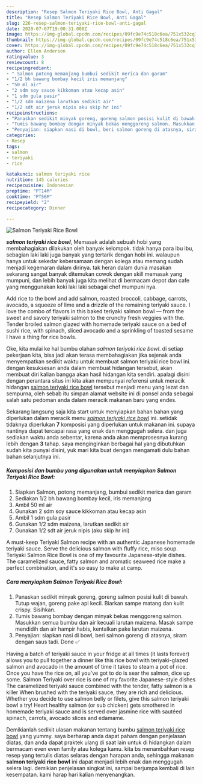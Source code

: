```yaml
---
description: "Resep Salmon Teriyaki Rice Bowl, Anti Gagal"
title: "Resep Salmon Teriyaki Rice Bowl, Anti Gagal"
slug: 226-resep-salmon-teriyaki-rice-bowl-anti-gagal
date: 2020-07-07T19:00:31.008Z
image: https://img-global.cpcdn.com/recipes/09fc9e74c518c6ea/751x532cq70/salmon-teriyaki-rice-bowl-foto-resep-utama.jpg
thumbnail: https://img-global.cpcdn.com/recipes/09fc9e74c518c6ea/751x532cq70/salmon-teriyaki-rice-bowl-foto-resep-utama.jpg
cover: https://img-global.cpcdn.com/recipes/09fc9e74c518c6ea/751x532cq70/salmon-teriyaki-rice-bowl-foto-resep-utama.jpg
author: Ellen Anderson
ratingvalue: 3
reviewcount: 8
recipeingredient:
- " Salmon potong memanjang bumbui sedikit merica dan garam"
- "1/2 bh bawang bombay kecil iris memanjang"
- "50 ml air"
- "2 sdm soy sauce kikkoman atau kecap asin"
- "1 sdm gula pasir"
- "1/2 sdm maizena larutkan sedikit air"
- "1/2 sdt air jeruk nipis aku skip hr ini"
recipeinstructions:
- "Panaskan sedikit minyak goreng, goreng salmon posisi kulit di bawah. Tutup wajan, goreng pake api kecil. Biarkan sampe matang dan kulit crispy. Sisihkan."
- "Tumis bawang bombay dengan minyak bekas menggoreng salmon. Masukkan semua bumbu dan air kecuali larutan maizena. Masak sampe mendidih dan air hampir habis, kentalkan pake larutan maizena."
- "Penyajian: siapkan nasi di bowl, beri salmon goreng di atasnya, siram dengan saus tadi. Done ✅"
categories:
- Resep
tags:
- salmon
- teriyaki
- rice

katakunci: salmon teriyaki rice 
nutrition: 145 calories
recipecuisine: Indonesian
preptime: "PT14M"
cooktime: "PT56M"
recipeyield: "2"
recipecategory: Dinner

---
```



![Salmon Teriyaki Rice Bowl](https://img-global.cpcdn.com/recipes/09fc9e74c518c6ea/751x532cq70/salmon-teriyaki-rice-bowl-foto-resep-utama.jpg)

<b><i>salmon teriyaki rice bowl</i></b>, Memasak adalah sebuah hobi yang membahagiakan dilakukan oleh banyak kelompok. tidak hanya para ibu ibu, sebagian laki laki juga banyak yang tertarik dengan hobi ini. walaupun hanya untuk sekedar kebersamaan dengan kolega atau memang sudah menjadi kegemaran dalam dirinya. tak heran dalam dunia masakan sekarang sangat banyak ditemukan cowok dengan skill memasak yang mumpuni, dan lebih banyak juga kita melihat di bermacam depot dan cafe yang menggunakan koki laki laki sebagai chef mumpuni nya.

Add rice to the bowl and add salmon, roasted broccoli, cabbage, carrots, avocado, a squeeze of lime and a drizzle of the remaining teriyaki sauce. I love the combo of flavors in this baked teriyaki salmon bowl — from the sweet and savory teriyaki salmon to the crunchy fresh veggies with the. Tender broiled salmon glazed with homemade teriyaki sauce on a bed of sushi rice, with spinach, sliced avocado and a sprinkling of toasted sesame I have a thing for rice bowls.

Oke, kita mulai ke hal bumbu olahan <i>salmon teriyaki rice bowl</i>. di setiap pekerjaan kita, bisa jadi akan terasa membahagiakan jika sejenak anda menyempatkan sedikit waktu untuk membuat salmon teriyaki rice bowl ini. dengan kesuksesan anda dalam membuat hidangan tersebut, akan membuat diri kalian bangga akan hasil hidangan kita sendiri. apalagi disini dengan perantara situs ini kita akan mempunyai referensi untuk meracik hidangan <u>salmon teriyaki rice bowl</u> tersebut menjadi menu yang lezat dan sempurna, oleh sebab itu simpan alamat website ini di ponsel anda sebagai salah satu pedoman anda dalam meracik makanan baru yang endes.


Sekarang langsung saja kita start untuk menyiapkan bahan bahan yang diperlukan dalam meracik menu <u><i>salmon teriyaki rice bowl</i></u> ini. setidak tidaknya diperlukan <b>7</b> komposisi yang diperlukan untuk makanan ini. supaya nantinya dapat tercapai rasa yang enak dan menggugah selera. dan juga sediakan waktu anda sebentar, karena anda akan memprosesnya kurang lebih dengan <b>3</b> tahap. saya menginginkan berbagai hal yang dibutuhkan sudah kita punyai disini, yuk mari kita buat dengan mengamati dulu bahan bahan selanjutnya ini.

<!--inarticleads1-->

##### Komposisi dan bumbu yang digunakan untuk menyiapkan Salmon Teriyaki Rice Bowl:

1. Siapkan  Salmon, potong memanjang, bumbui sedikit merica dan garam
1. Sediakan 1/2 bh bawang bombay kecil, iris memanjang
1. Ambil 50 ml air
1. Gunakan 2 sdm soy sauce kikkoman atau kecap asin
1. Ambil 1 sdm gula pasir
1. Gunakan 1/2 sdm maizena, larutkan sedikit air
1. Gunakan 1/2 sdt air jeruk nipis (aku skip hr ini)


A must-keep Teriyaki Salmon recipe with an authentic Japanese homemade teriyaki sauce. Serve the delicious salmon with fluffy rice, miso soup. Teriyaki Salmon Rice Bowl is one of my favourite Japanese-style dishes. The caramelized sauce, fatty salmon and aromatic seaweed rice make a perfect combination, and it&#39;s so easy to make at camp. 

<!--inarticleads2-->

##### Cara menyiapkan Salmon Teriyaki Rice Bowl:

1. Panaskan sedikit minyak goreng, goreng salmon posisi kulit di bawah. Tutup wajan, goreng pake api kecil. Biarkan sampe matang dan kulit crispy. Sisihkan.
1. Tumis bawang bombay dengan minyak bekas menggoreng salmon. Masukkan semua bumbu dan air kecuali larutan maizena. Masak sampe mendidih dan air hampir habis, kentalkan pake larutan maizena.
1. Penyajian: siapkan nasi di bowl, beri salmon goreng di atasnya, siram dengan saus tadi. Done ✅


Having a batch of teriyaki sauce in your fridge at all times (it lasts forever) allows you to pull together a dinner like this rice bowl with teriyaki-glazed salmon and avocado in the amount of time it takes to steam a pot of rice. Once you have the rice on, all you&#39;ve got to do is sear the salmon, dice up some. Salmon Teriyaki over rice is one of my favorite Japanese-style dishes The caramelized teriyaki sauce combined with the tender, fatty salmon is a killer When brushed with the teriyaki sauce, they are rich and delicious. Whether you decide to use salmon belly or filets, give this salmon teriyaki bowl a try! Heart healthy salmon (or sub chicken) gets smothered in homemade teriyaki sauce and is served over jasmine rice with sautéed spinach, carrots, avocado slices and edamame. 

Demikianlah sedikit ulasan makanan tentang bumbu <u>salmon teriyaki rice bowl</u> yang yummy. saya berharap anda dapat paham dengan penjelasan diatas, dan anda dapat praktek ulang di saat lain untuk di hidangkan dalam bermacam even even family atau kolega kamu. kita bs menambahkan resep resep yang tertulis diatas selaras dengan harapan anda, sehingga makanan <b>salmon teriyaki rice bowl</b> ini dapat menjadi lebih enak dan menggugah selera lagi. demikian penjelasan singkat ini, sampai berjumpa kembali di lain kesempatan. kami harap hari kalian menyenangkan.
